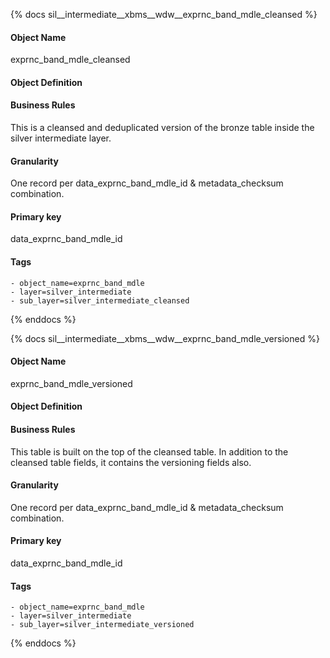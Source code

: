 {% docs sil__intermediate__xbms__wdw__exprnc_band_mdle_cleansed %}

#### Object Name
exprnc_band_mdle_cleansed

#### Object Definition


#### Business Rules
This is a cleansed and deduplicated version of the bronze table inside the silver intermediate layer.

#### Granularity
One record per data_exprnc_band_mdle_id & metadata_checksum combination.

#### Primary key
data_exprnc_band_mdle_id

#### Tags
    - object_name=exprnc_band_mdle
    - layer=silver_intermediate
    - sub_layer=silver_intermediate_cleansed

{% enddocs %}

{% docs sil__intermediate__xbms__wdw__exprnc_band_mdle_versioned %}

#### Object Name
exprnc_band_mdle_versioned

#### Object Definition


#### Business Rules
This table is built on the top of the cleansed table. In addition to the cleansed table fields, it contains the versioning fields also.

#### Granularity
One record per data_exprnc_band_mdle_id & metadata_checksum combination.

#### Primary key
data_exprnc_band_mdle_id

#### Tags
    - object_name=exprnc_band_mdle
    - layer=silver_intermediate
    - sub_layer=silver_intermediate_versioned

{% enddocs %}